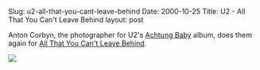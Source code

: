 Slug: u2-all-that-you-cant-leave-behind
Date: 2000-10-25
Title: U2 - All That You Can't Leave Behind
layout: post

Anton Corbyn, the photographer for U2&#39;s <a href="http://search.borders.com/fcgi-bin/db2www/search/search.d2w/Details?&amp;mediaType=Music&amp;prodID=15279169">Achtung Baby</a> album, does them again for <a href="http://search.borders.com/fcgi-bin/db2www/search/search.d2w/Details?&amp;mediaType=Music&amp;prodID=51994283">All That You Can&#39;t Leave Behind</a>.

<a href="http://www.u2.com"><img border="0" src="http://media.redmonk.net/images/clarence1.jpg" /></a>
